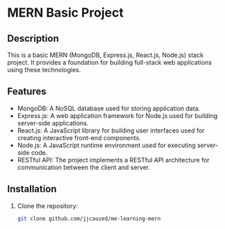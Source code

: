 # MERN Basic Project

## Description
This is a basic MERN (MongoDB, Express.js, React.js, Node.js) stack project. It provides a foundation for building full-stack web applications using these technologies.

## Features
- MongoDB: A NoSQL database used for storing application data.
- Express.js: A web application framework for Node.js used for building server-side applications.
- React.js: A JavaScript library for building user interfaces used for creating interactive front-end components.
- Node.js: A JavaScript runtime environment used for executing server-side code.
- RESTful API: The project implements a RESTful API architecture for communication between the client and server.

## Installation
1. Clone the repository:
   ```bash
   git clone github.com/jjcaused/me-learning-mern
